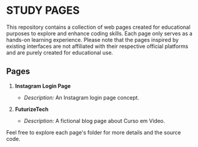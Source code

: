 # STUDY PAGES

This repository contains a collection of web pages created for educational purposes to explore and enhance coding skills. Each page only serves as a hands-on learning experience. Please note that the pages inspired by existing interfaces are not affiliated with their respective official platforms and are purely created for educational use.

## Pages

1. **Instagram Login Page**
   - *Description:* An Instagram login page concept.

2. **FuturizeTech**
   - *Description:* A fictional blog page about Curso em Video.

Feel free to explore each page's folder for more details and the source code. 
